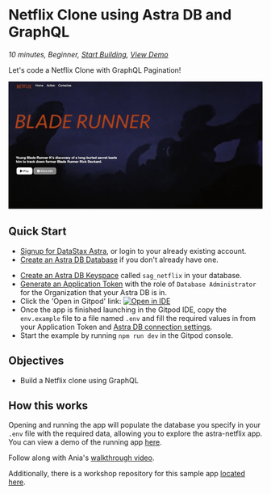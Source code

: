<!--- STARTEXCLUDE --->
<h1><a class="anchor" aria-hidden="true" id="netflix-clone-using-astra-db-and-graphql"> </a>Netflix Clone using Astra DB and GraphQL</h1>
<p><em>10 minutes, Beginner, <a href="https://github.com/DataStax-Examples/astra-netflix#quick-start" target="_blank">Start Building</a>, <a href="https://sag-astra-netflix.netlify.app">View Demo</a></em></p>
<p>Let's code a Netflix Clone with GraphQL Pagination!</p>
<!--- ENDEXCLUDE --->
<p><img src="https://raw.githubusercontent.com/DataStax-Examples/astra-netflix/master/hero.png" alt="image" /></p>
<h2><a class="anchor" aria-hidden="true" id="quick-start"> </a>Quick Start</h2>
<!--- STARTEXCLUDE --->
<ul>
<li><a href="https://dtsx.io/3sYwYUL" target="_blank">Signup for DataStax Astra</a>, or login to your already existing account.</li>
<li><a href="https://github.com/DataStax-Examples/sample-app-template/blob/master/GETTING_STARTED.md#create-an-astra-db" target="_blank">Create an Astra DB Database</a> if you don't already have one.</li>
</ul>
<!--- ENDEXCLUDE --->
<ul>
<li><a href="https://github.com/DataStax-Examples/sample-app-template/blob/master/GETTING_STARTED.md#create-an-astra-db-keyspace" target="_blank">Create an Astra DB Keyspace</a> called <code>sag_netflix</code> in your database.</li>
<li><a href="https://github.com/DataStax-Examples/sample-app-template/blob/master/GETTING_STARTED.md#create-an-application-token" target="_blank">Generate an Application Token</a> with the role of <code>Database Administrator</code> for the Organization that your Astra DB is in.</li>
<li>Click the 'Open in Gitpod' link: <a href="https://gitpod.io/#https://github.com/DataStax-Examples/astra-netflix" target="_blank"><img src="https://gitpod.io/button/open-in-gitpod.svg" alt="Open in IDE" /></a></li>
<li>Once the app is finished launching in the Gitpod IDE, copy the <code>env.example</code> file to a file named <code>.env</code> and fill the required values in from your Application Token and <a href="https://github.com/DataStax-Examples/sample-app-template/blob/master/GETTING_STARTED.md#get-your-astra-db-connection-settings" target="_blank">Astra DB connection settings</a>.</li>
<li>Start the example by running <code>npm run dev</code> in the Gitpod console.</li>
</ul>
<h2><a class="anchor" aria-hidden="true" id="objectives"> </a>Objectives</h2>
<ul>
<li>Build a Netflix clone using GraphQL</li>
</ul>
<h2><a class="anchor" aria-hidden="true" id="how-this-works"> </a>How this works</h2>
<p>Opening and running the app will populate the database you specify in your <code>.env</code> file with the required data, allowing you to explore the astra-netflix app. You can view a demo of the running app <a href="https://sag-astra-netflix.netlify.app" target="_blank">here</a>.</p>
<p>Follow along with Ania's <a href="https://www.youtube.com/watch?v=g8COh40v2jU" target="_blank">walkthrough video</a>.</p>
<p>Additionally, there is a workshop repository for this sample app <a href="https://github.com/datastaxdevs/appdev-week3-graphql" target="_blank">located here</a>.</p>
